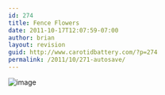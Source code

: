 ```yaml
---
id: 274
title: Fence Flowers
date: 2011-10-17T12:07:59-07:00
author: brian
layout: revision
guid: http://www.carotidbattery.com/?p=274
permalink: /2011/10/271-autosave/
---
```

<img style="display: block; margin-right: auto; margin-left: auto;" src="https://i0.wp.com/www.carotidbattery.com/wp-content/uploads/2011/10/wpid-IMG_20111016_075629_JAVA_2.jpg?w=640" alt="image" data-recalc-dims="1" />